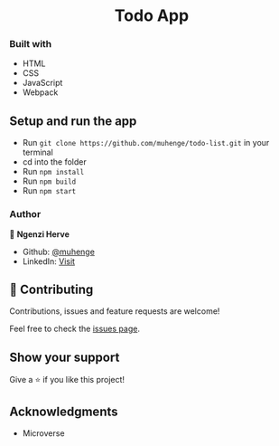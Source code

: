 <h1 align="center">Todo App</h1>

### Built with

- HTML
- CSS
- JavaScript
- Webpack


## Setup and run the app

- Run `git clone https://github.com/muhenge/todo-list.git` in your terminal
- cd into the folder
- Run `npm install`
- Run `npm build`
- Run `npm start`

### Author

👤 **Ngenzi Herve**

- Github: [@muhenge](https://github.com/muhenge)
- LinkedIn: [Visit](https://www.linkedin.com/in/mugunga-herve-a62a0ab9/)


## 🤝 Contributing

Contributions, issues and feature requests are welcome!

Feel free to check the [issues page](https://github.com/muhenge/todo-list/issues).

## Show your support

Give a ⭐️ if you like this project!

## Acknowledgments

- Microverse
